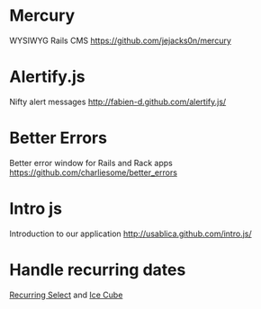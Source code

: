 # Mercury
WYSIWYG Rails CMS
https://github.com/jejacks0n/mercury

# Alertify.js
Nifty alert messages
http://fabien-d.github.com/alertify.js/

# Better Errors
Better error window for Rails and Rack apps
https://github.com/charliesome/better_errors

# Intro js
Introduction to our application
http://usablica.github.com/intro.js/

# Handle recurring dates
[Recurring Select](https://github.com/GetJobber/recurring_select)
and
[Ice Cube](https://github.com/seejohnrun/ice_cube)